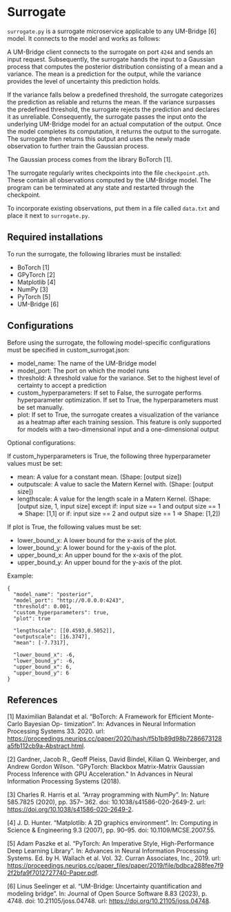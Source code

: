 # Surrogate
`surrogate.py` is a surrogate microservice applicable to any UM-Bridge [6] model. It connects to the model and works as follows:

A UM-Bridge client connects to the surrogate on port `4244` and sends an input request. Subsequently, the surrogate hands the input to a Gaussian process that computes the posterior distribution consisting of a mean and a variance. The mean is a prediction for the output, while the variance provides the level of uncertainty this prediction holds.

If the variance falls below a predefined threshold, the surrogate categorizes the prediction as reliable and returns the mean. If the variance surpasses the predefined threshold, the surrogate rejects the prediction and declares it as unreliable. Consequently, the surrogate passes the input onto the underlying UM-Bridge model for an actual computation of the output. Once the model completes its computation, it returns the output to the surrogate. The surrogate then returns this output and uses the newly made observation to further train the Gaussian process.

The Gaussian process comes from the library BoTorch [1].

The surrogate regularly writes checkpoints into the file `checkpoint.pth`. These contain all observations computed by the UM-Bridge model. The program can be terminated at any state and restarted through the checkpoint. 

To incorporate existing observations, put them in a file called `data.txt` and place it next to `surrogate.py`. 

## Required installations

To run the surrogate, the following libraries must be installed:
* BoTorch [1]
* GPyTorch [2]
* Matplotlib [4]
* NumPy [3]
* PyTorch [5]
* UM-Bridge [6]

## Configurations
Before using the surrogate, the following model-specific configurations must be specified in custom_surrogat.json:
* model_name: The name of the UM-Bridge model
* model_port: The port on which the model runs
* threshold: A threshold value for the variance. Set to the highest level of certainty to accept a prediction
* custom_hyperparameters: If set to False, the surrogate performs hyperparameter optimization. If set to True, the hyperparameters must be set manually.
* plot: If set to True, the surrogate creates a visualization of the variance as a heatmap after each training session. This feature is only supported for models with a two-dimensional input and a one-dimensional output

Optional configurations:

If custom_hyperparameters is True, the following three hyperparameter values must be set:
* mean: A value for a constant mean. (Shape: [output size])
* outputscale: A value to sacle the Matern Kernel with. (Shape: [output size])
* lengthscale: A value for the length scale in a Matern Kernel. (Shape: [output size, 1, input size] except if: input size == 1 and output size == 1 => Shape: [1,1] or if: input size == 2 and output size == 1 => Shape: [1,2])

If plot is True, the following values must be set:
* lower_bound_x: A lower bound for the x-axis of the plot.
* lower_bound_y: A lower bound for the y-axis of the plot.
* upper_bound_x: An upper bound for the x-axis of the plot.
* upper_bound_y: An upper bound for the y-axis of the plot.

Example:
```
{
  "model_name": "posterior",
  "model_port": "http://0.0.0.0:4243",
  "threshold": 0.001,
  "custom_hyperparameters": true,
  "plot": true

  "lengthscale": [[0.4593,0.5052]],
  "outputscale": [16.3747],
  "mean": [-7.7317],

  "lower_bound_x": -6,
  "lower_bound_y": -6,
  "upper_bound_x": 6,
  "upper_bound_y": 6
}
```

## References
[1] Maximilian Balandat et al. “BoTorch: A Framework for Efficient Monte-Carlo Bayesian Op-
timization”. In: Advances in Neural Information Processing Systems 33. 2020. url: https://proceedings.neurips.cc/paper/2020/hash/f5b1b89d98b7286673128a5fb112cb9a-Abstract.html.

[2] Gardner, Jacob R., Geoff Pleiss, David Bindel, Kilian Q. Weinberger, and Andrew Gordon Wilson. "GPyTorch: Blackbox Matrix-Matrix Gaussian Process Inference with GPU Acceleration." In Advances in Neural Information Processing Systems (2018).

[3] Charles R. Harris et al. “Array programming with NumPy”. In: Nature 585.7825 (2020), pp. 357–
362. doi: 10.1038/s41586-020-2649-2. url: https://doi.org/10.1038/s41586-020-2649-2.

[4] J. D. Hunter. “Matplotlib: A 2D graphics environment”. In: Computing in Science & Engineering
9.3 (2007), pp. 90–95. doi: 10.1109/MCSE.2007.55.

[5] Adam Paszke et al. “PyTorch: An Imperative Style, High-Performance Deep Learning Library”.
In: Advances in Neural Information Processing Systems. Ed. by H. Wallach et al. Vol. 32. Curran
Associates, Inc., 2019. url: https://proceedings.neurips.cc/paper_files/paper/2019/file/bdbca288fee7f92f2bfa9f7012727740-Paper.pdf.

[6] Linus Seelinger et al. “UM-Bridge: Uncertainty quantification and modeling bridge”. In: Journal
of Open Source Software 8.83 (2023), p. 4748. doi: 10.21105/joss.04748. url: https://doi.org/10.21105/joss.04748.

